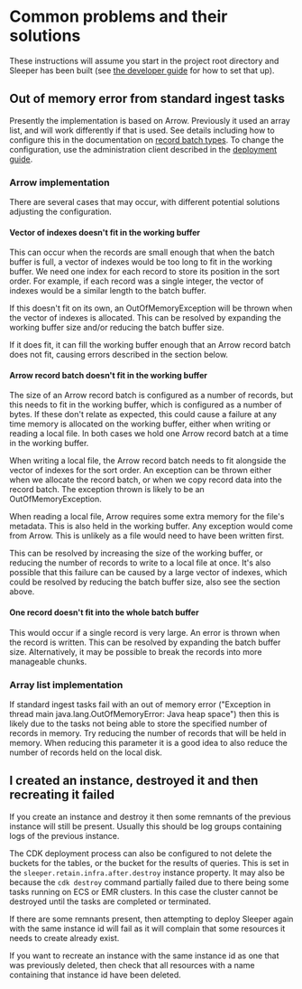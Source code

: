 Common problems and their solutions
===================================

These instructions will assume you start in the project root directory and Sleeper has been built
(see [the developer guide](developer-guide.md) for how to set that up).

## Out of memory error from standard ingest tasks

Presently the implementation is based on Arrow. Previously it used an array list, and will work differently if that is
used. See details including how to configure this in the documentation
on [record batch types](design/ingest-record-batch-types.md). To change the configuration, use the
administration client described in the [deployment guide](deployment-guide.md#sleeper-administration-client).


### Arrow implementation

There are several cases that may occur, with different potential solutions adjusting the configuration.

#### Vector of indexes doesn't fit in the working buffer

This can occur when the records are small enough that when the batch buffer is full, a vector of indexes would be too
long to fit in the working buffer. We need one index for each record to store its position in the sort order. For
example, if each record was a single integer, the vector of indexes would be a similar length to the batch buffer.

If this doesn't fit on its own, an OutOfMemoryException will be thrown when the vector of indexes is allocated. This can
be resolved by expanding the working buffer size and/or reducing the batch buffer size.

If it does fit, it can fill the working buffer enough that an Arrow record batch does not fit, causing errors described
in the section below.

#### Arrow record batch doesn't fit in the working buffer

The size of an Arrow record batch is configured as a number of records, but this needs to fit in the working buffer,
which is configured as a number of bytes. If these don't relate as expected, this could cause a failure at any time
memory is allocated on the working buffer, either when writing or reading a local file. In both cases we hold one Arrow
record batch at a time in the working buffer.

When writing a local file, the Arrow record batch needs to fit alongside the vector of indexes for the sort order. An
exception can be thrown either when we allocate the record batch, or when we copy record data into the record batch. The
exception thrown is likely to be an OutOfMemoryException.

When reading a local file, Arrow requires some extra memory for the file's metadata. This is also held in the working
buffer. Any exception would come from Arrow. This is unlikely as a file would need to have been written first.

This can be resolved by increasing the size of the working buffer, or reducing the number of records to write to a local
file at once. It's also possible that this failure can be caused by a large vector of indexes, which could be resolved
by reducing the batch buffer size, also see the section above.

#### One record doesn't fit into the whole batch buffer

This would occur if a single record is very large. An error is thrown when the record is written. This can be resolved
by expanding the batch buffer size. Alternatively, it may be possible to break the records into more manageable chunks.


### Array list implementation

If standard ingest tasks fail with an out of memory error ("Exception in thread main java.lang.OutOfMemoryError: Java
heap space") then this is likely due to the tasks not being able to store the specified number of records in memory.
Try reducing the number of records that will be held in memory. When reducing this parameter it is a good idea to also
reduce the number of records held on the local disk.


## I created an instance, destroyed it and then recreating it failed

If you create an instance and destroy it then some remnants of the previous instance will still be present. Usually this
should be log groups containing logs of the previous instance.

The CDK deployment process can also be configured to not delete the buckets for the tables, or the bucket for the
results of queries. This is set in the `sleeper.retain.infra.after.destroy` instance property. It may also be because
the `cdk destroy` command partially failed due to there being some tasks running on ECS or EMR clusters. In this case
the cluster cannot be destroyed until the tasks are completed or terminated.

If there are some remnants present, then attempting to deploy Sleeper again with the same instance id will fail as it
will complain that some resources it needs to create already exist.

If you want to recreate an instance with the same instance id as one that was previously deleted, then check
that all resources with a name containing that instance id have been deleted.
